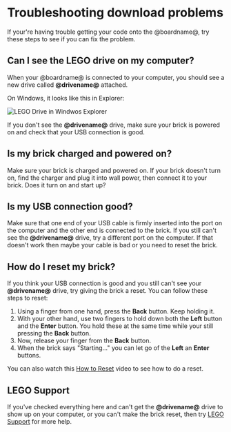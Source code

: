 # Troubleshooting download problems

If your're having trouble getting your code onto the @boardname@, try these steps to see if you can fix the problem.

## Can I see the LEGO drive on my computer?

When your @boardname@ is connected to your computer, you should see a new drive called **@drivename@** attached.

On Windows, it looks like this in Explorer:

![LEGO Drive in Windwos Explorer](/static/setup/ev3-drive-windows.png)

If you don't see the **@drivename@** drive, make sure your brick is powered on and check that your USB connection is good.

## Is my brick charged and powered on?

Make sure your brick is charged and powered on. If your brick doesn't turn on, find the charger and plug it into wall power, then connect it to your brick. Does it turn on and start up?

## Is my USB connection good?

Make sure that one end of your USB cable is firmly inserted into the port on the computer and the other end is connected to the brick. If you still can't see the **@drivename@** drive, try a different port on the computer. If that doesn't work then maybe your cable is bad or you need to reset the brick.

## How do I reset my brick?

If you think your USB connection is good and you still can't see your **@drivename@** drive, try giving the brick a reset. You can follow these steps to reset:

1. Using a finger from one hand, press the **Back** button. Keep holding it.
2. With your other hand, use two fingers to hold down both the **Left** button and the **Enter** button. You hold these at the same time while your still pressing the **Back** button.
3. Now, release your finger from the **Back** button.
4. When the brick says "Starting..." you can let go of the **Left** an **Enter** buttons.

You can also watch this [How to Reset](https://www.lego.com/en-us/videos/themes/mindstorms/how-to-reset-the-ev3-p-brick-fbcbdbed398e4e12a7ce30fa662c54be) video to see how to do a reset.

## LEGO Support

If you've checked everything here and can't get the **@drivename@** drive to show up on your computer, or you can't make the brick reset, then try [LEGO Support](https://www.lego.com/en-us/mindstorms/support) for more help.